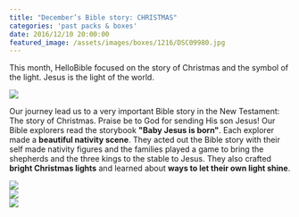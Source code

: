 ```yaml
---
title: "December’s Bible story: CHRISTMAS"
categories: 'past packs & boxes'
date: 2016/12/10 20:00:00
featured_image: /assets/images/boxes/1216/DSC09980.jpg
---
```


This month, HelloBible focused on the story of Christmas and the symbol of the light. Jesus is the light of the world.

<!-- more -->
  <img src="/assets/images/boxes/1216/DSC09980.jpg"/>

Our journey lead us to a very important Bible story in the New Testament: The story of Christmas. Praise be to God for sending His son Jesus! Our Bible explorers read the storybook <b>"Baby Jesus is born"</b>. Each explorer made a <b>beautiful nativity scene</b>. They acted out the Bible story with their self made nativity figures and the families played a game to bring the shepherds and the three kings to the stable to Jesus. They also crafted <b>bright Christmas lights</b> and learned about <b>ways to let their own light shine</b>. 

<div class="row">
  <div class="col-xs-6 col-md-4">
  	<img src="/assets/images/boxes/1216/IMG_0367.jpg"/>
  </div>
  <div class="col-xs-6 col-md-4">
  	<img src="/assets/images/boxes/1216/IMG_0366.jpg"/>
  </div>
  <div class="col-xs-6 col-md-4">
  	<img src="/assets/images/boxes/1216/IMG_0350.jpg"/>
  </div>
</div>
